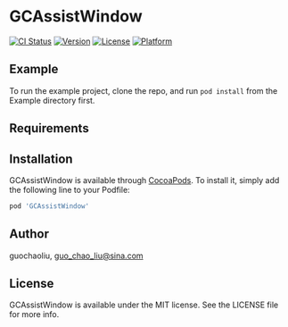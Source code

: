 # GCAssistWindow

[![CI Status](https://img.shields.io/travis/guochaoliu/GCAssistWindow.svg?style=flat)](https://travis-ci.org/guochaoliu/GCAssistWindow)
[![Version](https://img.shields.io/cocoapods/v/GCAssistWindow.svg?style=flat)](https://cocoapods.org/pods/GCAssistWindow)
[![License](https://img.shields.io/cocoapods/l/GCAssistWindow.svg?style=flat)](https://cocoapods.org/pods/GCAssistWindow)
[![Platform](https://img.shields.io/cocoapods/p/GCAssistWindow.svg?style=flat)](https://cocoapods.org/pods/GCAssistWindow)

## Example

To run the example project, clone the repo, and run `pod install` from the Example directory first.

## Requirements

## Installation

GCAssistWindow is available through [CocoaPods](https://cocoapods.org). To install
it, simply add the following line to your Podfile:

```ruby
pod 'GCAssistWindow'
```

## Author

guochaoliu, guo_chao_liu@sina.com

## License

GCAssistWindow is available under the MIT license. See the LICENSE file for more info.
